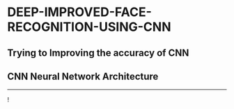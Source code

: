 # DEEP-IMPROVED-FACE-RECOGNITION-USING-CNN
Trying to Improving the accuracy of CNN
---
## CNN Neural Network Architecture
---
!
